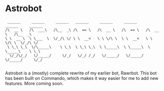 # Astrobot
```
 ______     ______     ______   ______     ______     ______     ______     ______  
/\  __ \   /\  ___\   /\__  _\ /\  == \   /\  __ \   /\  == \   /\  __ \   /\__  _\ 
\ \  __ \  \ \___  \  \/_/\ \/ \ \  __<   \ \ \/\ \  \ \  __<   \ \ \/\ \  \/_/\ \/ 
 \ \_\ \_\  \/\_____\    \ \_\  \ \_\ \_\  \ \_____\  \ \_____\  \ \_____\    \ \_\ 
  \/_/\/_/   \/_____/     \/_/   \/_/ /_/   \/_____/   \/_____/   \/_____/     \/_/ 
                                                                                    
```
Astrobot is a (mostly) complete rewrite of my earlier bot, Rawrbot. This bot has been built on Commando, which makes it way easier for me to add new features. More coming soon.
